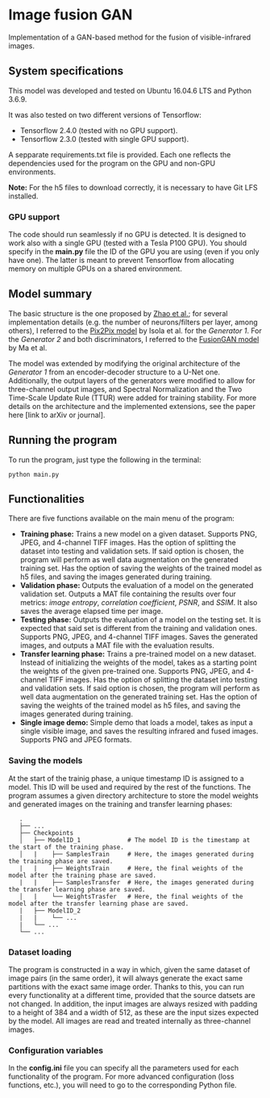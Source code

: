 # Image fusion GAN
Implementation of a GAN-based method for the fusion of visible-infrared images.

## System specifications
This model was developed and tested on Ubuntu 16.04.6 LTS and Python 3.6.9.

It was also tested on two different versions of Tensorflow:
  * Tensorflow 2.4.0 (tested with no GPU support).
  * Tensorflow 2.3.0 (tested with single GPU support).

A sepparate requirements.txt file is provided. Each one reflects the dependencies used for the program on the GPU and non-GPU environments.
  
**Note:** For the h5 files to download correctly, it is necessary to have Git LFS installed.
  
### GPU support
The code should run seamlessly if no GPU is detected. It is designed to work also with a single GPU (tested with a Tesla P100 GPU). You should specify in the **main.py** file the ID of the GPU you are using (even if you only have one). The latter is meant to prevent Tensorflow from allocating memory on multiple GPUs on a shared environment.

## Model summary
The basic structure is the one proposed by [Zhao et al.](https://www.hindawi.com/journals/mpe/2020/3739040/); for several implementation details (e.g. the number of neurons/filters per layer, among others), I referred to the [Pix2Pix model](https://paperswithcode.com/paper/image-to-image-translation-with-conditional) by Isola et al. for the *Generator 1*. For the *Generator 2* and both discriminators, I referred to the [FusionGAN model](https://www.researchgate.net/publication/327393843_FusionGAN_A_generative_adversarial_network_for_infrared_and_visible_image_fusion) by Ma et al.

The model was extended by modifying the original architecture of the *Generator 1* from an encoder-decoder structure to a U-Net one. Additionally, the output layers of the generators were modified to allow for three-channel output images, and Spectral Normalization and the Two Time-Scale Update Rule (TTUR) were added for training stability. For more details on the architecture and the implemented extensions, see the paper here [link to arXiv or journal].

## Running the program
To run the program, just type the following in the terminal:
```
python main.py
```

## Functionalities
There are five functions available on the main menu of the program:

 * **Training phase:** Trains a new model on a given dataset. Supports PNG, JPEG, and 4-channel TIFF images. Has the option of splitting the dataset into testing and validation sets. If said option is chosen, the program will perform as well data augmentation on the generated training set. Has the option of saving the weights of the trained model as h5 files, and saving the images generated during training.
 * **Validation phase:** Outputs the evaluation of a model on the generated validation set. Outputs a MAT file containing the results over four metrics: *image entropy*, *correlation coefficient*, *PSNR*, and *SSIM*. It also saves the average elapsed time per image.
 * **Testing phase:** Outputs the evaluation of a model on the testing set. It is expected that said set is different from the training and validation ones. Supports PNG, JPEG, and 4-channel TIFF images. Saves the generated images, and outputs a MAT file with the evaluation results.
 * **Transfer learning phase:** Trains a pre-trained model on a new dataset. Instead of initializing the weights of the model, takes as a starting point the weights of the given pre-trained one. Supports PNG, JPEG, and 4-channel TIFF images. Has the option of splitting the dataset into testing and validation sets. If said option is chosen, the program will perform as well data augmentation on the generated training set. Has the option of saving the weights of the trained model as h5 files, and saving the images generated during training.
 * **Single image demo:** Simple demo that loads a model, takes as input a single visible image, and saves the resulting infrared and fused images. Supports PNG and JPEG formats.
 
### Saving the models
At the start of the trainig phase, a unique timestamp ID is assigned to a model. This ID will be used and required by the rest of the functions. The program assumes a given directory architecture to store the model weights and generated images on the training and transfer learning phases:
 
```
   .
   ├── ...
   ├── Checkpoints             
   │   ├── ModelID_1             # The model ID is the timestamp at the start of the training phase.
   │   |    ├── SamplesTrain     # Here, the images generated during the training phase are saved.
   |   |    ├── WeightsTrain     # Here, the final weights of the model after the training phase are saved.
   |   |    ├── SamplesTransfer  # Here, the images generated during the transfer learning phase are saved.
   │   |    └── WeightsTrasfer   # Here, the final weights of the model after the transfer learning phase are saved.
   |   ├── ModelID_2
   |   |    └── ...
   |   └── ...
   └── ...
```

### Dataset loading
The program is constructed in a way in which, given the same dataset of image pairs (in the same order), it will always generate the exact same partitions with the exact same image order. Thanks to this, you can run every functionality at a different time, provided that the source datsets are not changed. In addition, the input images are always resized with padding to a height of 384 and a width of 512, as these are the input sizes expected by the model. All images are read and treated internally as three-channel images.

### Configuration variables
In the **config.ini** file you can specify all the parameters used for each functionality of the program. For more advanced configuration (loss functions, etc.), you will need to go to the corresponding Python file.
